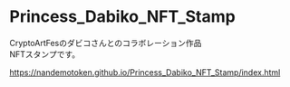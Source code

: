# Princess_Dabiko_NFT_Stamp
CryptoArtFesのダビコさんとのコラボレーション作品  
NFTスタンプです。

https://nandemotoken.github.io/Princess_Dabiko_NFT_Stamp/index.html
